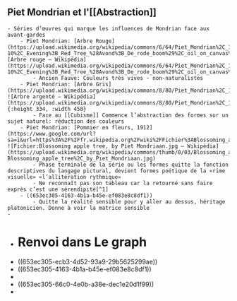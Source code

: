 ## Piet Mondrian et l'[[Abstraction]]
	- Séries d’œuvres qui marque les influences de Mondrian face aux avant-gardes
		- Piet Mondrian: [Arbre Rouge](https://upload.wikimedia.org/wikipedia/commons/6/64/Piet_Mondrian%2C_1908-10%2C_Evening%3B_Red_Tree_%28Avond%3B_De_rode_boom%29%2C_oil_on_canvas%2C_70_x_99_cm%2C_Gemeentemuseum_Den_Haag.jpg)![Arbre rouge — Wikipédia](https://upload.wikimedia.org/wikipedia/commons/6/64/Piet_Mondrian%2C_1908-10%2C_Evening%3B_Red_Tree_%28Avond%3B_De_rode_boom%29%2C_oil_on_canvas%2C_70_x_99_cm%2C_Gemeentemuseum_Den_Haag.jpg)
			- Ancien Fauve: Couleurs très vives - non-naturalistes
		- Piet Mondrian: [Arbre Gris](https://upload.wikimedia.org/wikipedia/commons/8/80/Piet_Mondrian%2C_1911%2C_Gray_Tree_%28De_grijze_boom%29%2C_oil_on_canvas%2C_79.7_x_109.1_cm%2C_Gemeentemuseum_Den_Haag%2C_Netherlands.jpg) ![Arbre argenté — Wikipédia](https://upload.wikimedia.org/wikipedia/commons/8/80/Piet_Mondrian%2C_1911%2C_Gray_Tree_%28De_grijze_boom%29%2C_oil_on_canvas%2C_79.7_x_109.1_cm%2C_Gemeentemuseum_Den_Haag%2C_Netherlands.jpg){:height 334, :width 450}
			- Face au [[Cubisme]] Commence l’abstraction des formes sur un sujet naturel: réduction des couleurs
		- Piet Mondrian: [Pommier en fleurs, 1912](https://www.google.com/url?sa=i&url=https%3A%2F%2Ffr.wikipedia.org%2Fwiki%2FFichier%3ABlossoming_apple_tree%2C_by_Piet_Mondriaan.jpg&psig=AOvVaw1XfjvFjVb04cJfczQyfk0p&ust=1681560587370000&source=images&cd=vfe&ved=0CBEQjRxqFwoTCLCv7r2rqf4CFQAAAAAdAAAAABAE) ![Fichier:Blossoming apple tree, by Piet Mondriaan.jpg — Wikipédia](https://upload.wikimedia.org/wikipedia/commons/thumb/0/03/Blossoming_apple_tree%2C_by_Piet_Mondriaan.jpg/1024px-Blossoming_apple_tree%2C_by_Piet_Mondriaan.jpg)
			- Phase terminale de la série ou les formes quitte la fonction descriptives du langage pictural, devient formes poétique de la «rime visuelle» «l’allitération rythmique»
			- Ne reconnaît pas son tableau car la retourné sans faire exprès c’est une sérendipité[^1]
		- ((653ec305-4163-4b1a-b45e-ef083e8c8df1))
			- Quitte la réalité sensible pour y aller au dessus, héritage platonicien. Donne à voir la matrice sensible
	-
- # Renvoi dans Le graph
- ((653ec305-ecb3-4d52-93a9-29b5625299ae))
- ((653ec305-4163-4b1a-b45e-ef083e8c8df1))
-
- ((653ec305-66c0-4e0b-a38e-dec1e20d1f99))
-